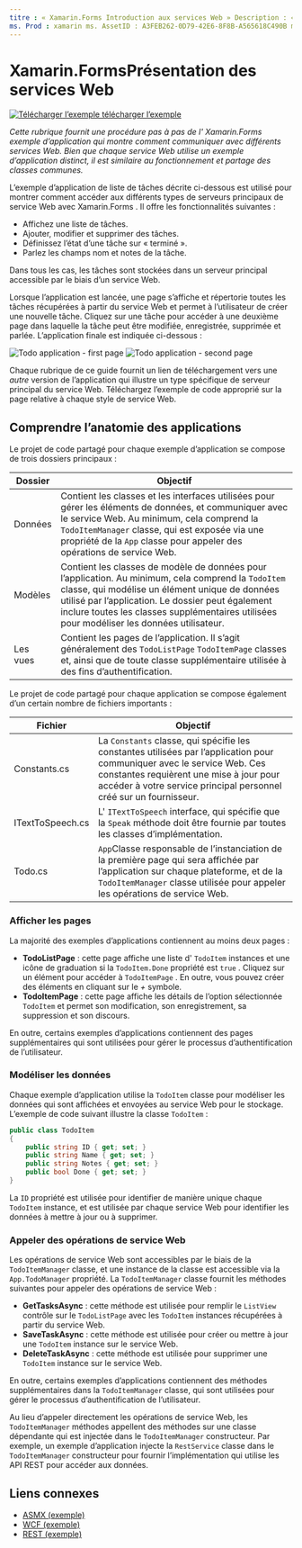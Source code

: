 ```yaml
---
titre : « Xamarin.Forms Introduction aux services Web » Description : «ce guide fournit une procédure pas à pas de l' Xamarin.Forms exemple d’application qui montre comment communiquer avec différents services Web. Bien que chaque service Web utilise un exemple d’application distinct, il est similaire au fonctionnement et partage des classes communes.»
ms. Prod : xamarin ms. AssetID : A3FEB262-0D79-42E6-8F8B-A565618C490B ms. Technology : xamarin-Forms Author : davidbritch ms. Author : dabritch ms. Date : 02/28/2017 No-Loc : [ Xamarin.Forms , Xamarin.Essentials ]
---
```


# <a name="xamarinforms-web-services-introduction"></a>Xamarin.FormsPrésentation des services Web

[![Télécharger ](~/media/shared/download.png) l’exemple télécharger l’exemple](https://docs.microsoft.com/samples/xamarin/xamarin-forms-samples/webservices-todorest)

_Cette rubrique fournit une procédure pas à pas de l' Xamarin.Forms exemple d’application qui montre comment communiquer avec différents services Web. Bien que chaque service Web utilise un exemple d’application distinct, il est similaire au fonctionnement et partage des classes communes._

L’exemple d’application de liste de tâches décrite ci-dessous est utilisé pour montrer comment accéder aux différents types de serveurs principaux de service Web avec Xamarin.Forms . Il offre les fonctionnalités suivantes :

- Affichez une liste de tâches.
- Ajouter, modifier et supprimer des tâches.
- Définissez l’état d’une tâche sur « terminé ».
- Parlez les champs nom et notes de la tâche.

Dans tous les cas, les tâches sont stockées dans un serveur principal accessible par le biais d’un service Web.

Lorsque l’application est lancée, une page s’affiche et répertorie toutes les tâches récupérées à partir du service Web et permet à l’utilisateur de créer une nouvelle tâche. Cliquez sur une tâche pour accéder à une deuxième page dans laquelle la tâche peut être modifiée, enregistrée, supprimée et parlée. L’application finale est indiquée ci-dessous :

![](introduction-images/app-example-1.png "Todo application - first page")
![](introduction-images/app-example-2.png "Todo application - second page")

Chaque rubrique de ce guide fournit un lien de téléchargement vers une *autre* version de l’application qui illustre un type spécifique de serveur principal du service Web. Téléchargez l’exemple de code approprié sur la page relative à chaque style de service Web.

## <a name="understand-the-application-anatomy"></a>Comprendre l’anatomie des applications

Le projet de code partagé pour chaque exemple d’application se compose de trois dossiers principaux :

|Dossier|Objectif|
|--- |--- |
|Données|Contient les classes et les interfaces utilisées pour gérer les éléments de données, et communiquer avec le service Web. Au minimum, cela comprend la `TodoItemManager` classe, qui est exposée via une propriété de la `App` classe pour appeler des opérations de service Web.|
|Modèles|Contient les classes de modèle de données pour l’application. Au minimum, cela comprend la `TodoItem` classe, qui modélise un élément unique de données utilisé par l’application. Le dossier peut également inclure toutes les classes supplémentaires utilisées pour modéliser les données utilisateur.|
|Les vues|Contient les pages de l’application. Il s’agit généralement des `TodoListPage` `TodoItemPage` classes et, ainsi que de toute classe supplémentaire utilisée à des fins d’authentification.|

Le projet de code partagé pour chaque application se compose également d’un certain nombre de fichiers importants :

|Fichier|Objectif|
|--- |--- |
|Constants.cs|La `Constants` classe, qui spécifie les constantes utilisées par l’application pour communiquer avec le service Web. Ces constantes requièrent une mise à jour pour accéder à votre service principal personnel créé sur un fournisseur.|
|ITextToSpeech.cs|L' `ITextToSpeech` interface, qui spécifie que la `Speak` méthode doit être fournie par toutes les classes d’implémentation.|
|Todo.cs|`App`Classe responsable de l’instanciation de la première page qui sera affichée par l’application sur chaque plateforme, et de la `TodoItemManager` classe utilisée pour appeler les opérations de service Web.|

### <a name="view-pages"></a>Afficher les pages

La majorité des exemples d’applications contiennent au moins deux pages :

- **TodoListPage** : cette page affiche une liste d' `TodoItem` instances et une icône de graduation si la `TodoItem.Done` propriété est `true` . Cliquez sur un élément pour accéder à `TodoItemPage` . En outre, vous pouvez créer des éléments en cliquant sur le *+* symbole.
- **TodoItemPage** : cette page affiche les détails de l’option sélectionnée `TodoItem` et permet son modification, son enregistrement, sa suppression et son discours.

En outre, certains exemples d’applications contiennent des pages supplémentaires qui sont utilisées pour gérer le processus d’authentification de l’utilisateur.

### <a name="model-the-data"></a>Modéliser les données

Chaque exemple d’application utilise la `TodoItem` classe pour modéliser les données qui sont affichées et envoyées au service Web pour le stockage. L’exemple de code suivant illustre la classe `TodoItem` :

```csharp
public class TodoItem
{
    public string ID { get; set; }
    public string Name { get; set; }
    public string Notes { get; set; }
    public bool Done { get; set; }
}
```

La `ID` propriété est utilisée pour identifier de manière unique chaque `TodoItem` instance, et est utilisée par chaque service Web pour identifier les données à mettre à jour ou à supprimer.

### <a name="invoke-web-service-operations"></a>Appeler des opérations de service Web

Les opérations de service Web sont accessibles par le biais de la `TodoItemManager` classe, et une instance de la classe est accessible via la `App.TodoManager` propriété. La `TodoItemManager` classe fournit les méthodes suivantes pour appeler des opérations de service Web :

- **GetTasksAsync** : cette méthode est utilisée pour remplir le `ListView` contrôle sur le `TodoListPage` avec les `TodoItem` instances récupérées à partir du service Web.
- **SaveTaskAsync** : cette méthode est utilisée pour créer ou mettre à jour une `TodoItem` instance sur le service Web.
- **DeleteTaskAsync** : cette méthode est utilisée pour supprimer une `TodoItem` instance sur le service Web.

En outre, certains exemples d’applications contiennent des méthodes supplémentaires dans la `TodoItemManager` classe, qui sont utilisées pour gérer le processus d’authentification de l’utilisateur.

Au lieu d’appeler directement les opérations de service Web, les `TodoItemManager` méthodes appellent des méthodes sur une classe dépendante qui est injectée dans le `TodoItemManager` constructeur. Par exemple, un exemple d’application injecte la `RestService` classe dans le `TodoItemManager` constructeur pour fournir l’implémentation qui utilise les API REST pour accéder aux données.

## <a name="related-links"></a>Liens connexes

- [ASMX (exemple)](https://docs.microsoft.com/samples/xamarin/xamarin-forms-samples/webservices-todoasmx)
- [WCF (exemple)](https://docs.microsoft.com/samples/xamarin/xamarin-forms-samples/webservices-todowcf)
- [REST (exemple)](https://docs.microsoft.com/samples/xamarin/xamarin-forms-samples/webservices-todorest)
